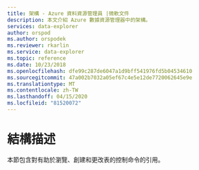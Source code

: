 ```yaml
---
title: 架構 - Azure 資料資源管理員 |微軟文件
description: 本文介紹 Azure 數據資源管理器中的架構。
services: data-explorer
author: orspod
ms.author: orspodek
ms.reviewer: rkarlin
ms.service: data-explorer
ms.topic: reference
ms.date: 10/23/2018
ms.openlocfilehash: dfe99c287de6047a1d9bff541976fd5b04534610
ms.sourcegitcommit: 47a002b7032a05ef67c4e5e12de7720062645e9e
ms.translationtype: MT
ms.contentlocale: zh-TW
ms.lasthandoff: 04/15/2020
ms.locfileid: "81520072"
---
```

# <a name="schema"></a>結構描述

本節包含對有助於瀏覽、創建和更改表的控制命令的引用。
